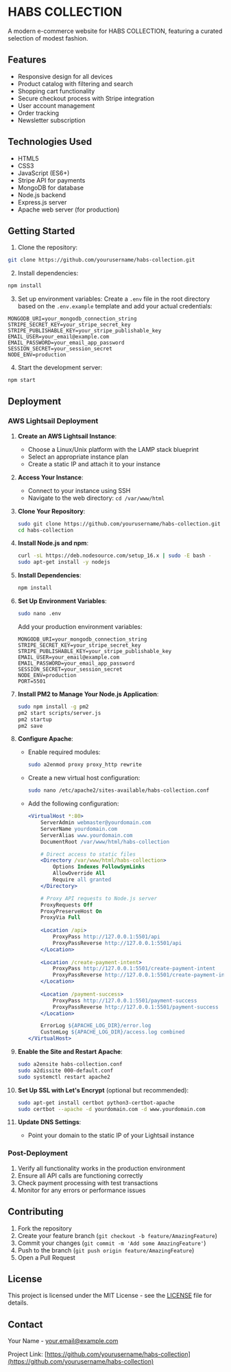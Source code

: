 # HABS COLLECTION

A modern e-commerce website for HABS COLLECTION, featuring a curated selection of modest fashion.

## Features

- Responsive design for all devices
- Product catalog with filtering and search
- Shopping cart functionality
- Secure checkout process with Stripe integration
- User account management
- Order tracking
- Newsletter subscription

## Technologies Used

- HTML5
- CSS3
- JavaScript (ES6+)
- Stripe API for payments
- MongoDB for database
- Node.js backend
- Express.js server
- Apache web server (for production)

## Getting Started

1. Clone the repository:
```bash
git clone https://github.com/yourusername/habs-collection.git
```

2. Install dependencies:
```bash
npm install
```

3. Set up environment variables:
Create a `.env` file in the root directory based on the `.env.example` template and add your actual credentials:
```
MONGODB_URI=your_mongodb_connection_string
STRIPE_SECRET_KEY=your_stripe_secret_key
STRIPE_PUBLISHABLE_KEY=your_stripe_publishable_key
EMAIL_USER=your_email@example.com
EMAIL_PASSWORD=your_email_app_password
SESSION_SECRET=your_session_secret
NODE_ENV=production
```

4. Start the development server:
```bash
npm start
```

## Deployment

### AWS Lightsail Deployment

1. **Create an AWS Lightsail Instance**:
   - Choose a Linux/Unix platform with the LAMP stack blueprint
   - Select an appropriate instance plan
   - Create a static IP and attach it to your instance

2. **Access Your Instance**:
   - Connect to your instance using SSH
   - Navigate to the web directory: `cd /var/www/html`

3. **Clone Your Repository**:
   ```bash
   sudo git clone https://github.com/yourusername/habs-collection.git
   cd habs-collection
   ```

4. **Install Node.js and npm**:
   ```bash
   curl -sL https://deb.nodesource.com/setup_16.x | sudo -E bash -
   sudo apt-get install -y nodejs
   ```

5. **Install Dependencies**:
   ```bash
   npm install
   ```

6. **Set Up Environment Variables**:
   ```bash
   sudo nano .env
   ```
   Add your production environment variables:
   ```
   MONGODB_URI=your_mongodb_connection_string
   STRIPE_SECRET_KEY=your_stripe_secret_key
   STRIPE_PUBLISHABLE_KEY=your_stripe_publishable_key
   EMAIL_USER=your_email@example.com
   EMAIL_PASSWORD=your_email_app_password
   SESSION_SECRET=your_session_secret
   NODE_ENV=production
   PORT=5501
   ```

7. **Install PM2 to Manage Your Node.js Application**:
   ```bash
   sudo npm install -g pm2
   pm2 start scripts/server.js
   pm2 startup
   pm2 save
   ```

8. **Configure Apache**:
   - Enable required modules:
     ```bash
     sudo a2enmod proxy proxy_http rewrite
     ```
   
   - Create a new virtual host configuration:
     ```bash
     sudo nano /etc/apache2/sites-available/habs-collection.conf
     ```
     
   - Add the following configuration:
     ```apache
     <VirtualHost *:80>
         ServerAdmin webmaster@yourdomain.com
         ServerName yourdomain.com
         ServerAlias www.yourdomain.com
         DocumentRoot /var/www/html/habs-collection

         # Direct access to static files
         <Directory /var/www/html/habs-collection>
             Options Indexes FollowSymLinks
             AllowOverride All
             Require all granted
         </Directory>

         # Proxy API requests to Node.js server
         ProxyRequests Off
         ProxyPreserveHost On
         ProxyVia Full
         
         <Location /api>
             ProxyPass http://127.0.0.1:5501/api
             ProxyPassReverse http://127.0.0.1:5501/api
         </Location>
         
         <Location /create-payment-intent>
             ProxyPass http://127.0.0.1:5501/create-payment-intent
             ProxyPassReverse http://127.0.0.1:5501/create-payment-intent
         </Location>
         
         <Location /payment-success>
             ProxyPass http://127.0.0.1:5501/payment-success
             ProxyPassReverse http://127.0.0.1:5501/payment-success
         </Location>

         ErrorLog ${APACHE_LOG_DIR}/error.log
         CustomLog ${APACHE_LOG_DIR}/access.log combined
     </VirtualHost>
     ```

9. **Enable the Site and Restart Apache**:
   ```bash
   sudo a2ensite habs-collection.conf
   sudo a2dissite 000-default.conf
   sudo systemctl restart apache2
   ```

10. **Set Up SSL with Let's Encrypt** (optional but recommended):
    ```bash
    sudo apt-get install certbot python3-certbot-apache
    sudo certbot --apache -d yourdomain.com -d www.yourdomain.com
    ```

11. **Update DNS Settings**:
    - Point your domain to the static IP of your Lightsail instance

### Post-Deployment

1. Verify all functionality works in the production environment
2. Ensure all API calls are functioning correctly
3. Check payment processing with test transactions
4. Monitor for any errors or performance issues

## Contributing

1. Fork the repository
2. Create your feature branch (`git checkout -b feature/AmazingFeature`)
3. Commit your changes (`git commit -m 'Add some AmazingFeature'`)
4. Push to the branch (`git push origin feature/AmazingFeature`)
5. Open a Pull Request

## License

This project is licensed under the MIT License - see the [LICENSE](LICENSE) file for details.

## Contact

Your Name - [your.email@example.com](mailto:your.email@example.com)

Project Link: [https://github.com/yourusername/habs-collection](https://github.com/yourusername/habs-collection) 
